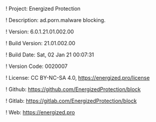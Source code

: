! Project: Energized Protection

! Description: ad.porn.malware blocking.

! Version: 6.0.1.21.01.002.00

! Build Version: 21.01.002.00

! Build Date: Sat, 02 Jan 21 00:07:31

! Version Code: 0020007

! License: CC BY-NC-SA 4.0, https://energized.pro/license

! Github: https://github.com/EnergizedProtection/block

! Gitlab: https://gitlab.com/EnergizedProtection/block


! Web: https://energized.pro
